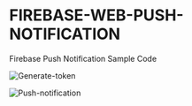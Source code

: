 # FIREBASE-WEB-PUSH-NOTIFICATION
Firebase Push Notification Sample Code

![Generate-token](https://github.com/aishwarya-art/FIREBASE-WEB-PUSH-NOTIFICATION/assets/113532088/864761cc-829f-4370-9e31-e942ab7c786e)

![Push-notification](https://github.com/aishwarya-art/FIREBASE-WEB-PUSH-NOTIFICATION/assets/113532088/4b2d61d2-3a53-4ee8-93ea-0761ffab7e4b)
